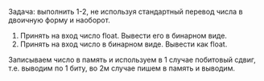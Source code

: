 Задача: выполнить 1-2, не используя стандартный перевод числа в двоичную форму и наоборот.
1. Принять на вход число float. Вывести его в бинарном виде. 
2. Принять на вход число в бинарном виде. Вывести как float.

Записываем число в память и используем в 1 случае побитовый сдвиг, т.е. выводим по 1 биту,  во 2м случае пишем в память и выводим.
